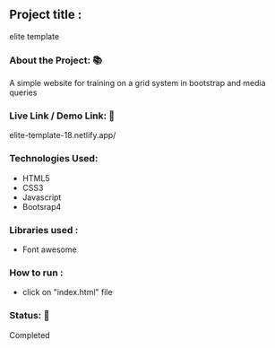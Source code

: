<h2>Project title :</h2>
<p>elite template</p>
<h3>About the Project: 📚</h3>
<p>A simple website for training on a grid system in bootstrap  and media queries</p>
<h3>Live Link / Demo Link: 🔗</h3>
<p>elite-template-18.netlify.app/</p>
<h3>Technologies Used: </h3>
<ul>
<li>HTML5</li>
<li>CSS3</li>
<li>Javascript</li>
<li>Bootsrap4</li>
</ul>
<h3>Libraries used :</h3>
<ul>
<li>Font awesome </li>
</ul>

<h3>How to run :</h3>
<ul>
<li>click on "index.html" file </li>
</ul>
<h3>Status: 📶</h3>
<p>Completed</p>
